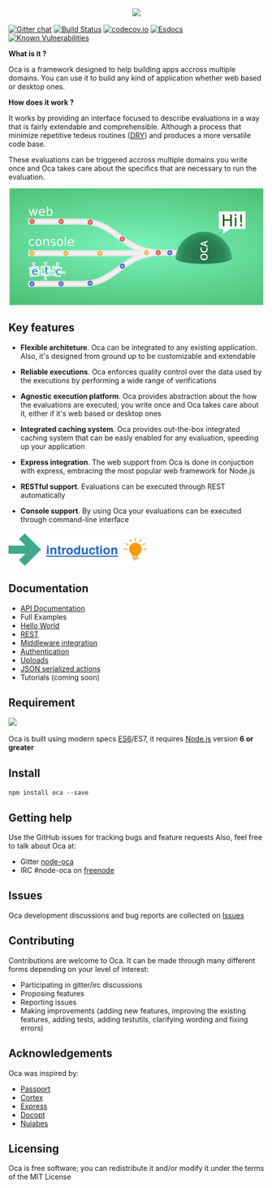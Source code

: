 <p align="center">
  <img src="data/logo.png"/>
</p>

[![Gitter chat](https://badges.gitter.im/node-oca/gitter.png)](https://gitter.im/node-oca)
[![Build Status](https://travis-ci.org/node-oca/oca.svg?branch=master)](https://travis-ci.org/node-oca/oca)
[![codecov.io](https://codecov.io/github/node-oca/oca/coverage.svg?branch=master)](https://codecov.io/github/node-oca/oca?branch=master)
[![Esdocs](https://node-oca.github.io/badge.svg)](https://node-oca.github.io/)
[![Known Vulnerabilities](https://snyk.io/test/github/node-oca/oca/badge.svg)](https://snyk.io/test/github/node-oca/oca)
</p>

**What is it ?**

Oca is a framework designed to help building apps accross multiple domains. You can
use it to build any kind of application whether web based or desktop ones.

**How does it work ?**

It works by providing an interface focused to describe evaluations in a way that is fairly extendable and comprehensible. Although a process that minimize repetitive tedeus routines  ([DRY](https://en.wikipedia.org/wiki/Don%27t_repeat_yourself)) and produces a more versatile code base.

These evaluations can be triggered accross multiple domains you write once and Oca takes care about the specifics that are necessary to run the evaluation.

<p align="center">
  <img src="data/ocaHi.png"/>
</p>

## Key features
- **Flexible architeture**. Oca can be integrated to any existing application. Also, it's designed from ground up to be customizable and extendable

- **Reliable executions**. Oca enforces quality control over the data used by the executions by performing a wide range of verifications

- **Agnostic execution platform**. Oca provides abstraction about the how the evaluations are executed, you write once and Oca takes care about it, either if it's web based or desktop ones

- **Integrated caching system**. Oca provides out-the-box integrated caching system that can be easly enabled for any evaluation, speeding up your application

- **Express integration**. The web support from Oca is done in conjuction with express, embracing the most popular web framework for Node.js

- **RESTful support**. Evaluations can be executed through REST automatically

- **Console support**. By using Oca your evaluations can be executed through command-line interface


[<img src="data/intro.png"/>](data/manual/INTRODUCTION.md)

## Documentation
- [API Documentation](https://node-oca.github.io)
- Full Examples
 - [Hello World](https://github.com/node-oca/example-hello-world)
 - [REST](https://github.com/node-oca/example-rest)
 - [Middleware integration](https://github.com/node-oca/example-middleware)
 - [Authentication](https://github.com/node-oca/example-auth)
 - [Uploads](https://github.com/node-oca/example-uploads)
 - [JSON serialized actions](https://github.com/node-oca/example-json-actions)
- Tutorials (coming soon)

## Requirement
[<img src="data/nodejs.png"/>](https://www.nodejs.org)

Oca is built using modern specs [ES6](http://es6-features.org/)/ES7, it requires [Node.js](https://www.nodejs.org) version **6 or greater**

## Install
```
npm install oca --save
```

## Getting help
Use the GitHub issues for tracking bugs and feature requests Also, feel free to talk about Oca at:
- Gitter [node-oca](https://gitter.im/node-oca)
- IRC #node-oca on [freenode](http://irc.lc/freenode/node-oca)

## Issues
Oca development discussions and bug reports are collected on [Issues](https://github.com/node-oca/oca/issues)

## Contributing
Contributions are welcome to Oca. It can be made through many different forms depending on your level of interest:
- Participating in gitter/irc discussions
- Proposing features
- Reporting issues
- Making improvements (adding new features, improving the existing features, adding tests,
adding testutils, clarifying wording and fixing errors)

## Acknowledgements
Oca was inspired by:
- [Passport](https://github.com/jaredhanson/passport)
- [Cortex](https://github.com/ImageEngine/cortex)
- [Express](http://expressjs.com)
- [Docopt](http://docopt.org)
- [Nujabes](https://www.youtube.com/watch?v=WrO9PTpuSSs)

## Licensing
Oca is free software; you can redistribute it and/or modify it under the terms of the MIT License
